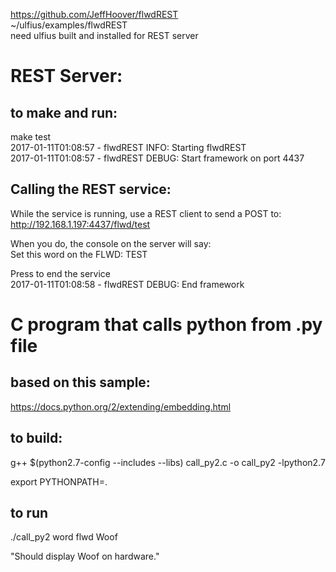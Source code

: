 https://github.com/JeffHoover/flwdREST  
~/ulfius/examples/flwdREST  
need ulfius built and installed for REST server  
  
# REST Server:  

## to make and run:  
make test  
2017-01-11T01:08:57 - flwdREST INFO: Starting flwdREST  
2017-01-11T01:08:57 - flwdREST DEBUG: Start framework on port 4437  
  
## Calling the REST service:
While the service is running, use a REST client to send a POST to:  
http://192.168.1.197:4437/flwd/test  
  
When you do, the console on the server will say:  
    Set this word on the FLWD: TEST  

Press <enter> to end the service  
2017-01-11T01:08:58 - flwdREST DEBUG: End framework  
  
# C program that calls python from .py file  
## based on this sample:  
https://docs.python.org/2/extending/embedding.html  

## to build:  
g++ $(python2.7-config --includes --libs) call_py2.c -o call_py2 -lpython2.7  

export PYTHONPATH=.

## to run  
./call_py2 word flwd Woof  

"Should display Woof on hardware."  
